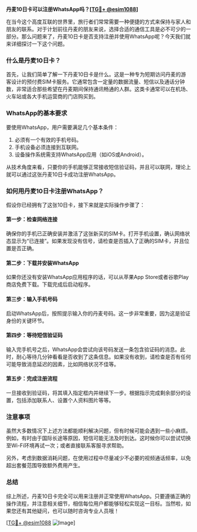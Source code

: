 **丹麦10日卡可以注册WhatsApp吗？[[TG💪+ @esim1088](https://t.me/s/esim1088)]**

在当今这个高度互联的世界里，旅行者们常常需要一种便捷的方式来保持与家人和朋友的联系。对于计划前往丹麦的朋友来说，选择合适的通信工具是必不可少的一部分。那么问题来了，丹麦10日卡是否支持注册并使用WhatsApp呢？今天我们就来详细探讨一下这个问题。

### 什么是丹麦10日卡？

首先，让我们简单了解一下丹麦10日卡是什么。这是一种专为短期访问丹麦的游客设计的预付费SIM卡服务。它通常包含一定量的数据流量、短信以及通话分钟数，非常适合那些希望在丹麦期间保持通讯畅通的人群。这类卡通常可以在机场、火车站或各大手机运营商的门店购买到。

### WhatsApp的基本要求

要使用WhatsApp，用户需要满足几个基本条件：
1. 必须有一个有效的手机号码。
2. 手机设备必须连接到互联网。
3. 设备操作系统需支持WhatsApp应用（如iOS或Android）。

从技术角度来看，只要你的手机能够正常接收短信验证码，并且可以联网，理论上就可以通过这张丹麦10日卡成功注册WhatsApp。

### 如何用丹麦10日卡注册WhatsApp？

假设你已经拥有了这张10日卡，接下来就是实际操作步骤了：

#### 第一步：检查网络连接
确保你的手机已正确安装并激活了这张新买的SIM卡。打开手机设置，确认网络状态显示为“已连接”。如果发现没有信号，请检查是否插入了正确的SIM卡，并且位置是否正确。

#### 第二步：下载并安装WhatsApp
如果你还没有安装WhatsApp应用程序的话，可以从苹果App Store或者谷歌Play商店免费下载。下载完成后启动程序。

#### 第三步：输入手机号码
启动WhatsApp后，按照提示输入你的丹麦号码。这一步非常重要，因为这是验证身份的关键环节。

#### 第四步：等待短信验证码
输入完手机号之后，WhatsApp会尝试向该号码发送一条包含验证码的消息。此时，耐心等待几分钟看看是否收到了这条信息。如果没有收到，请检查是否有任何可能导致消息延迟的因素，比如网络状况不佳等。

#### 第五步：完成注册流程
一旦接收到验证码，将其填入指定框内并继续下一步。根据指示完成剩余部分的设置，包括添加联系人、设置个人资料图片等等。

### 注意事项

虽然大多数情况下上述方法都能顺利解决问题，但有时候可能会遇到一些小麻烦。例如，有时由于国际长途等原因，短信可能无法及时到达。这时候你可以尝试切换至Wi-Fi环境再试一次；或者直接联系客服寻求帮助。

另外，考虑到数据消耗问题，在使用过程中尽量减少不必要的视频通话频率，以免超出套餐范围导致额外费用产生。

### 总结

综上所述，丹麦10日卡完全可以用来注册并正常使用WhatsApp。只要遵循正确的操作流程，并注意相关细节，相信每位用户都能够轻松实现这一目标。当然啦，如果您还有其他疑问，也可以随时咨询专业人员哦！

[[TG💪+ @esim1088](https://t.me/s/esim1088) ![Image](https://i.postimg.cc/4NQfJmqS/Snipaste-2025-05-13-00-14-12.png)]